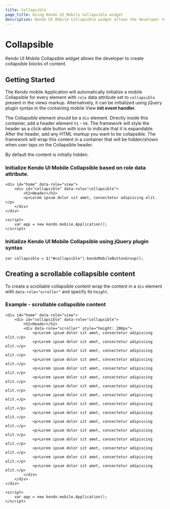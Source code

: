 ```yaml
---
title: Collapsible
page_title: Using Kendo UI Mobile Collapsible widget
description: Kendo UI Mobile Collapsible widget allows the developer to create collapsible blocks of content.
---
```


# Collapsible

Kendo UI Mobile Collapsible widget allows the developer to create collapsible blocks of content.

## Getting Started

The Kendo mobile Application will automatically initialize a mobile Collapsible for every element with `role` data attribute set to `collapsible` present in the views markup.
Alternatively, it can be initialized using jQuery plugin syntax in the containing mobile View **init event handler**. 

The Collapsible element should be a `div` element. Directly inside this container, add a header element `h1` - `h6`. The framework will style the header as a click-able button with icon to indicate that it is expandable.
After the header, add any HTML markup you want to be collapsible. The framework will wrap this content in a container that will be hidden/shown when user taps on the Collapsible header.

By default the content is initially hidden.

### Initialize Kendo UI Mobile Collapsible based on role data attribute.

    <div id="home" data-role="view">
        <div id="collapsible" data-role="collapsible">
            <h2>Header</h2>
            <p>Lorem ipsum dolor sit amet, consectetur adipiscing elit.</p>
        </div>
    </div>

    <script>
        var app = new kendo.mobile.Application();
    </script>

### Initialize Kendo UI Mobile Collapsible using jQuery plugin syntax

    var collapsible = $("#collapsible").kendoMobileButtonGroup();

## Creating a scrollable collapsible content

To create a scrollable collapsible content wrap the content in a `div` element with `data-role="scroller"` and specify its `height`.

### Example - scrollable collapsible content

    <div id="home" data-role="view">
        <div id="collapsible" data-role="collapsible">
            <h2>Header</h2>
            <div data-role="scroller" style="height: 200px">
                <p>Lorem ipsum dolor sit amet, consectetur adipiscing elit.</p>
                <p>Lorem ipsum dolor sit amet, consectetur adipiscing elit.</p>
                <p>Lorem ipsum dolor sit amet, consectetur adipiscing elit.</p>
                <p>Lorem ipsum dolor sit amet, consectetur adipiscing elit.</p>
                <p>Lorem ipsum dolor sit amet, consectetur adipiscing elit.</p>
                <p>Lorem ipsum dolor sit amet, consectetur adipiscing elit.</p>
                <p>Lorem ipsum dolor sit amet, consectetur adipiscing elit.</p>
                <p>Lorem ipsum dolor sit amet, consectetur adipiscing elit.</p>
                <p>Lorem ipsum dolor sit amet, consectetur adipiscing elit.</p>
                <p>Lorem ipsum dolor sit amet, consectetur adipiscing elit.</p>
                <p>Lorem ipsum dolor sit amet, consectetur adipiscing elit.</p>
                <p>Lorem ipsum dolor sit amet, consectetur adipiscing elit.</p>
                <p>Lorem ipsum dolor sit amet, consectetur adipiscing elit.</p>
                <p>Lorem ipsum dolor sit amet, consectetur adipiscing elit.</p>
                <p>Lorem ipsum dolor sit amet, consectetur adipiscing elit.</p>
                <p>Lorem ipsum dolor sit amet, consectetur adipiscing elit.</p>
            </div>
        </div>
    </div>

    <script>
        var app = new kendo.mobile.Application();
    </script>
